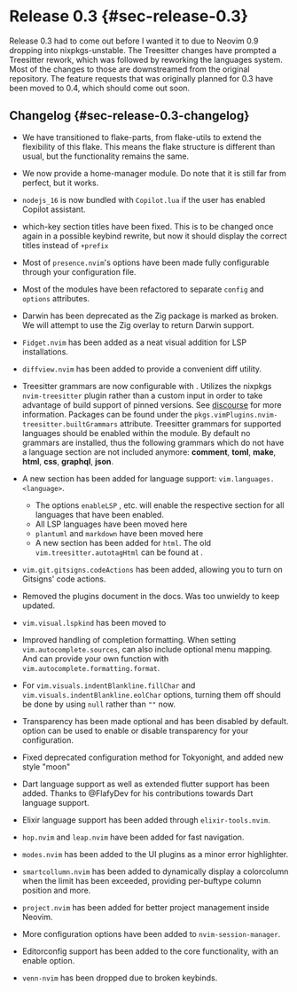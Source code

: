 # Release 0.3 {#sec-release-0.3}

Release 0.3 had to come out before I wanted it to due to Neovim 0.9 dropping
into nixpkgs-unstable. The Treesitter changes have prompted a Treesitter rework,
which was followed by reworking the languages system. Most of the changes to
those are downstreamed from the original repository. The feature requests that
was originally planned for 0.3 have been moved to 0.4, which should come out
soon.

## Changelog {#sec-release-0.3-changelog}

- We have transitioned to flake-parts, from flake-utils to extend the
  flexibility of this flake. This means the flake structure is different than
  usual, but the functionality remains the same.

- We now provide a home-manager module. Do note that it is still far from
  perfect, but it works.

- `nodejs_16` is now bundled with `Copilot.lua` if the user has enabled Copilot
  assistant.

- which-key section titles have been fixed. This is to be changed once again in
  a possible keybind rewrite, but now it should display the correct titles
  instead of `+prefix`

- Most of `presence.nvim`'s options have been made fully configurable through
  your configuration file.

- Most of the modules have been refactored to separate `config` and `options`
  attributes.

- Darwin has been deprecated as the Zig package is marked as broken. We will
  attempt to use the Zig overlay to return Darwin support.

- `Fidget.nvim` has been added as a neat visual addition for LSP installations.

- `diffview.nvim` has been added to provide a convenient diff utility.

  [discourse]: https://discourse.nixos.org/t/psa-if-you-are-on-unstable-try-out-nvim-treesitter-withallgrammars/23321?u=snowytrees

- Treesitter grammars are now configurable with
  [](#opt-vim.treesitter.grammars). Utilizes the nixpkgs `nvim-treesitter`
  plugin rather than a custom input in order to take advantage of build support
  of pinned versions. See [discourse] for more information. Packages can be
  found under the `pkgs.vimPlugins.nvim-treesitter.builtGrammars` attribute.
  Treesitter grammars for supported languages should be enabled within the
  module. By default no grammars are installed, thus the following grammars
  which do not have a language section are not included anymore: **comment**,
  **toml**, **make**, **html**, **css**, **graphql**, **json**.

- A new section has been added for language support: `vim.languages.<language>`.

  - The options `enableLSP` [](#opt-vim.languages.enableTreesitter), etc. will
    enable the respective section for all languages that have been enabled.
  - All LSP languages have been moved here
  - `plantuml` and `markdown` have been moved here
  - A new section has been added for `html`. The old
    `vim.treesitter.autotagHtml` can be found at
    [](#opt-vim.languages.html.treesitter.autotagHtml).

- `vim.git.gitsigns.codeActions` has been added, allowing you to turn on
  Gitsigns' code actions.

- Removed the plugins document in the docs. Was too unwieldy to keep updated.

- `vim.visual.lspkind` has been moved to [](#opt-vim.lsp.lspkind.enable)

- Improved handling of completion formatting. When setting
  `vim.autocomplete.sources`, can also include optional menu mapping. And can
  provide your own function with `vim.autocomplete.formatting.format`.

- For `vim.visuals.indentBlankline.fillChar` and
  `vim.visuals.indentBlankline.eolChar` options, turning them off should be done
  by using `null` rather than `""` now.

- Transparency has been made optional and has been disabled by default.
  [](#opt-vim.theme.transparent) option can be used to enable or disable
  transparency for your configuration.

- Fixed deprecated configuration method for Tokyonight, and added new style
  "moon"

- Dart language support as well as extended flutter support has been added.
  Thanks to @FlafyDev for his contributions towards Dart language support.

- Elixir language support has been added through `elixir-tools.nvim`.

- `hop.nvim` and `leap.nvim` have been added for fast navigation.

- `modes.nvim` has been added to the UI plugins as a minor error highlighter.

- `smartcollumn.nvim` has been added to dynamically display a colorcolumn when
  the limit has been exceeded, providing per-buftype column position and more.

- `project.nvim` has been added for better project management inside Neovim.

- More configuration options have been added to `nvim-session-manager`.

- Editorconfig support has been added to the core functionality, with an enable
  option.

- `venn-nvim` has been dropped due to broken keybinds.

